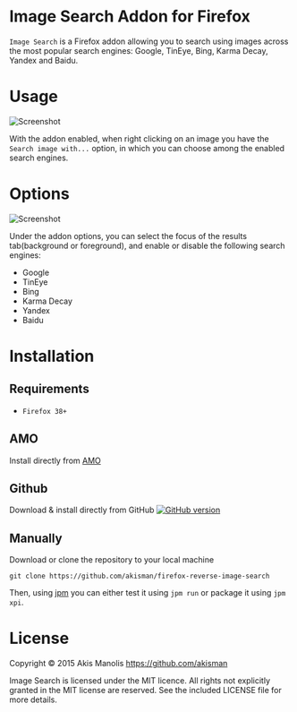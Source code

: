 # Image Search Addon for Firefox

```Image Search``` is a Firefox addon allowing you to search using images across the most popular search engines: Google, TinEye, Bing, Karma Decay, Yandex and Baidu.

# Usage

![Screenshot](images/screenshot-1.png)

With the addon enabled, when right clicking on an image you have the ```Search image with...``` option, in which you can choose among the enabled search engines.

# Options

![Screenshot](images/screenshot-3.png)

Under the addon options, you can select the focus of the results tab(background or foreground), and enable or disable the following search engines:

* Google
* TinEye
* Bing
* Karma Decay
* Yandex
* Baidu

# Installation

## Requirements

* ```Firefox 38+```

## AMO

Install directly from [AMO](https://addons.mozilla.org/en-US/firefox/addon/rev-image-search/)

## Github

Download & install directly from GitHub [![GitHub version](https://badge.fury.io/gh/akisman%2Ffirefox-reverse-image-search.svg)](https://github.com/akisman/firefox-reverse-image-search/releases/tag/1.0.0)

## Manually

Download or clone the repository to your local machine

```git clone https://github.com/akisman/firefox-reverse-image-search```

Then, using [jpm](https://developer.mozilla.org/en-US/Add-ons/SDK/Tools/jpm#Installation) you can either test it using ```jpm run``` or package it using ```jpm xpi```.

# License

Copyright © 2015 Akis Manolis https://github.com/akisman

Image Search is licensed under the MIT licence. All rights not explicitly granted in the MIT license are reserved. See the included LICENSE file for more details.